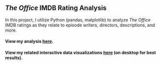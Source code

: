 ## _The Office_ IMDB Rating Analysis

In this project, I utilize Python (pandas, matplotlib) to analyze _The Office_ IMDB ratings as they relate to episode writers, directors, descriptions, and more.

#### View my analysis __[here](https://github.com/saravalente/The-Office-IMDB-Data-Analysis/blob/main/IMDB%20Data%20Analysis.ipynb)__.

#### View my related interactive data visualizations __[here](https://saravalente.github.io/The-Office-Data-Visualization)__ (on desktop for best results).
